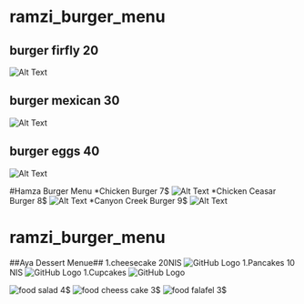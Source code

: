 # ramzi_burger_menu

## burger firfly 20
![Alt Text](https://scontent.fjrs2-1.fna.fbcdn.net/v/t1.0-1/12715490_10204020748678760_1612831134533411211_n.jpg?oh=045b289509bddaa0244f23ef825f7f65&oe=5A1A577A)
## burger mexican 30
![Alt Text](https://scontent.fjrs2-1.fna.fbcdn.net/v/t1.0-1/12715490_10204020748678760_1612831134533411211_n.jpg?oh=045b289509bddaa0244f23ef825f7f65&oe=5A1A577A)
## burger eggs 40
![Alt Text](https://scontent.fjrs2-1.fna.fbcdn.net/v/t1.0-1/12715490_10204020748678760_1612831134533411211_n.jpg?oh=045b289509bddaa0244f23ef825f7f65&oe=5A1A577A)


#Hamza Burger Menu
*Chicken Burger   7$    ![Alt Text](https://www.google.ps/search?q=burger+pictures&tbm=isch&tbo=u&source=univ&sa=X&ved=0ahUKEwirg5Ch-ufVAhXJKlAKHXDpCSoQsAQIJA&biw=1536&bih=735#imgrc=F0e8NKwxp0-hDM:)
*Chicken Ceasar Burger  8$   ![Alt Text](https://www.google.ps/search?q=burger+pictures&tbm=isch&tbo=u&source=univ&sa=X&ved=0ahUKEwirg5Ch-ufVAhXJKlAKHXDpCSoQsAQIJA&biw=1536&bih=735#imgrc=3PUqxKq7aO41ZM:)
*Canyon Creek Burger    9$   ![Alt Text](https://www.google.ps/search?biw=1536&bih=735&tbm=isch&sa=1&q=+canyonburger+pictures&oq=+canyonburger+pictures&gs_l=psy-ab.3...196792.198330.0.198566.7.7.0.0.0.0.139.838.0j7.7.0....0...1.1.64.psy-ab..0.3.397...0j0i67k1j0i13k1j0i7i30k1.ZRhcRtV_HlM#imgdii=1mC3aCgyJOxs1M:&imgrc=gZDFGdif6PF15M:)


# ramzi_burger_menu
##Aya Dessert Menue##
1.cheesecake 20NIS
![GitHub Logo](https://www.google.ps/search?q=cheesecake&source=lnms&tbm=isch&sa=X&ved=0ahUKEwitsOaS-efVAhXDRhQKHafBB2UQ_AUICigB&biw=1366&bih=638#imgrc=rkkpQI5PuseygM:)
1.Pancakes 10 NIS
![GitHub Logo](https://www.google.ps/search?q=pancakes&source=lnms&tbm=isch&sa=X&ved=0ahUKEwiU8uX--ufVAhVJWRQKHVpDB2MQ_AUICigB&biw=1366&bih=638#imgrc=WoqGqQeUz-QVUM:)
1.Cupcakes
![GitHub Logo](https://www.google.ps/search?q=cupcakes&source=lnms&tbm=isch&sa=X&ved=0ahUKEwjS0_KU--fVAhWBaxQKHUA9BIcQ_AUICigB&biw=1366&bih=638#imgrc=b5FTJd7bfsudpM:)


![food](https://s3.envato.com/files/200433990/Preview%20Images%20Set/Food%20Menu%20Trifold%20Brochure%20Vol.01%20-%20Back-01.jpg)                   salad           4$
![food](https://s3.envato.com/files/200433990/Preview%20Images%20Set/Food%20Menu%20Trifold%20Brochure%20Vol.01%20-%20Back-01.jpg)                   cheess cake     3$
![food](https://s3.envato.com/files/200433990/Preview%20Images%20Set/Food%20Menu%20Trifold%20Brochure%20Vol.01%20-%20Back-01.jpg)                   falafel         3$
